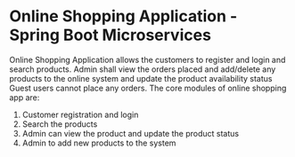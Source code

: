 # Online Shopping Application - Spring Boot Microservices
Online Shopping Application allows the customers to register and login and search products. Admin shall view the orders placed and add/delete any products to the online system and update the product availability status
Guest users cannot place any orders.
The core modules of online shopping app are:
1. Customer registration and login
2. Search the products
3. Admin can view the product and update the product status
4. Admin to add new products to the system